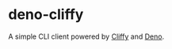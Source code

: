 # deno-cliffy

A simple CLI client powered by [Cliffy](https://cliffy.io/) and [Deno](https://deno.land/).